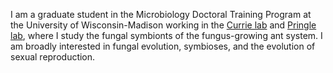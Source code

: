 I am a graduate student in the Microbiology Doctoral Training Program at the University of Wisconsin-Madison working in the <a href="https://currielab.wisc.edu/" target="_blank">Currie lab</a> and <a href="https://pringlelab.botany.wisc.edu/" target="_blank">Pringle lab</a>, where I study the fungal symbionts of the fungus-growing ant system. I am broadly interested in fungal evolution, symbioses, and the evolution of sexual reproduction. 
